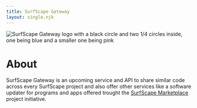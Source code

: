 ```yaml
---
title: SurfScape Gateway
layout: single.njk
---
```


<img class="sk-banner" src="/static/images/banners/surfscape_gateway.png" alt="SurfScape Gateway logo with a black circle and two 1/4 circles inside, one being blue and a smaller one being pink">

# About

SurfScape Gateway is an upcoming service and API to share similar code across every SurfScape project and also offer other services like a software updater for programs and apps offered trought the [SurfScape Marketplace](/initiatives/marketplace) project initiative.